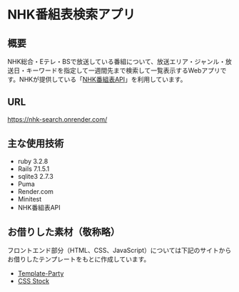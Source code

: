 # NHK番組表検索アプリ

## 概要
NHK総合・Eテレ・BSで放送している番組について、放送エリア・ジャンル・放送日・キーワードを指定して一週間先まで検索して一覧表示するWebアプリです。NHKが提供している「[NHK番組表API](https://api-portal.nhk.or.jp/)」を利用しています。

## URL
https://nhk-search.onrender.com/

## 主な使用技術
* ruby 3.2.8
* Rails 7.1.5.1
* sqlite3 2.7.3
* Puma
* Render.com
* Minitest
* NHK番組表API

## お借りした素材（敬称略）
フロントエンド部分（HTML、CSS、JavaScript）については下記のサイトからお借りしたテンプレートをもとに作成しています。
* [Template-Party](https://template-party.com/)
* [CSS Stock](https://pote-chil.com/css-stock/ja)
